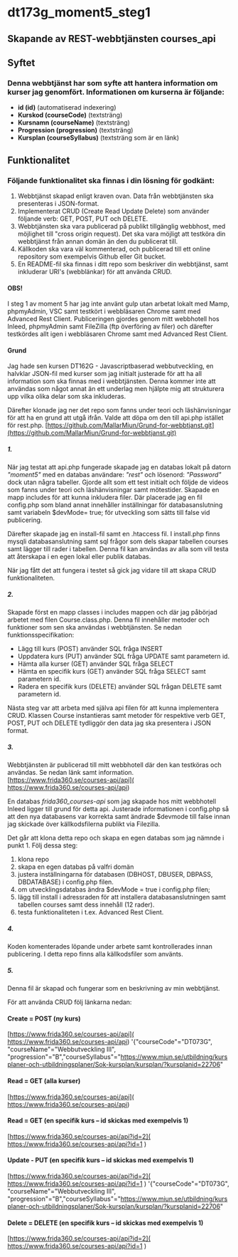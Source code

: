 # dt173g_moment5_steg1 

## Skapande av REST-webbtjänsten courses_api

## Syftet 

### Denna webbtjänst har som syfte att hantera information om kurser jag genomfört. Informationen om kurserna är följande:
* **id (id)** (automatiserad indexering)
* **Kurskod (courseCode)** (textsträng)
* **Kursnamn (courseName)** (textsträng)
* **Progression (progression)** (textsträng)
* **Kursplan (courseSyllabus)** (textsträng som är en länk)

## Funktionalitet

### Följande funktionalitet ska finnas i din lösning för godkänt:

1. Webbtjänst skapad enligt kraven ovan. Data från webbtjänsten ska presenteras i JSON-format.
2. Implementerat CRUD (Create Read Update Delete) som använder följande verb: GET, POST, PUT och DELETE.
3. Webbtjänsten ska vara publicerad på publikt tillgänglig webbhost, med möjlighet till "cross origin request). Det ska vara möjligt att testköra din webbtjänst från annan domän än den du publicerat till.
4. Källkoden ska vara väl kommenterad, och publicerad till ett online repository som exempelvis Github eller Git bucket.
5. En README-fil ska finnas i ditt repo som beskriver din webbtjänst, samt inkluderar URI's (webblänkar) för att använda CRUD.

#### OBS!
I steg 1 av moment 5 har jag inte använt gulp utan arbetat lokalt med Mamp, phpmyAdmin, VSC samt testkört i webbläsaren Chrome samt med Advanced Rest Client. Publiceringen gjordes genom mitt webbhotell hos Inleed, phpmyAdmin samt FileZilla (ftp överföring av filer) och därefter testkördes allt igen i webbläsaren Chrome samt med Advanced Rest Client.

#### Grund
Jag hade sen kursen DT162G - Javascriptbaserad webbutveckling, en halvklar JSON-fil med kurser som jag initialt justerade för att ha all information som ska finnas med i webbtjänsten. Denna kommer inte att användas som något annat än ett underlag men hjälpte mig att strukturera upp vilka olika delar som ska inkluderas. 

Därefter klonade jag ner det repo som fanns under teori och läshänvisningar för att ha en grund att utgå ifrån. Valde att döpa om den till api.php istället för rest.php.
[https://github.com/MallarMiun/Grund-for-webbtjanst.git](https://github.com/MallarMiun/Grund-for-webbtjanst.git) 


##### 1.
När jag testat att api.php fungerade skapade jag en databas lokalt på datorn _"moment5"_ med en databas användare: _"rest"_ och lösenord: _"Password"_ dock utan några tabeller. 
Gjorde allt som ett test initialt och följde de videos som fanns under teori och läshänvisningar samt mötestider. Skapade en mapp includes för att kunna inkludera filer. Där placerade jag en fil config.php som bland annat innehåller inställningar för databasanslutning samt variabeln $devMode= true; för utveckling som sätts till false vid publicering. 

Därefter skapade jag en install-fil samt en .htaccess fil. I install.php finns mysqli databasanslutning samt sql frågor som dels skapar tabellen courses samt lägger till rader i tabellen. Denna fil kan användas av alla som vill testa att återskapa i en egen lokal eller publik databas. 

När jag fått det att fungera i testet så gick jag vidare till att skapa CRUD funktionaliteten. 

##### 2.
Skapade först en mapp classes i includes mappen och där jag påbörjad arbetet med filen Course.class.php. Denna fil innehåller metoder och funktioner som sen ska användas i webbtjänsten. Se nedan funktionsspecifikation: 

* Lägg till kurs (POST) använder SQL fråga INSERT 
* Uppdatera kurs (PUT) använder SQL fråga UPDATE samt parametern id.
* Hämta alla kurser (GET) använder SQL fråga SELECT 
* Hämta en specifik kurs (GET) använder SQL fråga SELECT samt parametern id. 
* Radera en specifik kurs (DELETE) använder SQL frågan DELETE samt parametern id. 

Nästa steg var att arbeta med själva api filen för att kunna implementera CRUD. 
Klassen Course instantieras samt metoder för respektive verb GET, POST, PUT och DELETE tydliggör den data jag ska presentera i JSON format.

 ##### 3.
Webbtjänsten är publicerad till mitt webbhotell där den kan testköras och användas. Se nedan länk samt information.
[https://www.frida360.se/courses-api/api]( https://www.frida360.se/courses-api/api)

En databas _frida360_courses-api_ som jag skapade hos mitt webbhotell Inleed ligger till grund för detta api. 
Justerade informationen i config.php så att den nya databasens var korrekta samt ändrade $devmode till false innan jag skickade över källkodsfilerna publikt via Filezilla. 

Det går att klona detta repo och skapa en egen databas som jag nämnde i punkt 1. 
Följ dessa steg: 

1. klona repo
2. skapa en egen databas på valfri domän
3. justera inställningarna för databasen (DBHOST, DBUSER, DBPASS, DBDATABASE) i config.php filen. 
4. om utvecklingsdatabas ändra $devMode = true i config.php filen;
5. lägg till install i adressraden för att installera databasanslutningen samt tabellen courses samt dess innehåll (12 rader).
6. testa funktionaliteten i t.ex. Advanced Rest Client. 

##### 4.
Koden komenterades löpande under arbete samt kontrollerades innan publicering. I detta repo finns alla källkodsfiler som använts. 

##### 5.
Denna fil är skapad och fungerar som en beskrivning av min webbtjänst. 

För att använda CRUD följ länkarna nedan:

#### Create = POST (ny kurs)
[https://www.frida360.se/courses-api/api]( https://www.frida360.se/courses-api/api)
'{"courseCode"="DT073G", "courseName"="Webbutveckling III", "progression"="B","courseSyllabus"="https://www.miun.se/utbildning/kursplaner-och-utbildningsplaner/Sok-kursplan/kursplan/?kursplanid=22706"
#### Read = GET (alla kurser)
[https://www.frida360.se/courses-api/api]( https://www.frida360.se/courses-api/api)

#### Read = GET (en specifik kurs – id skickas med exempelvis 1)
[https://www.frida360.se/courses-api/api?id=2]( https://www.frida360.se/courses-api/api?id=1 ) 

#### Update - PUT (en specifik kurs – id skickas med exempelvis 1)
[https://www.frida360.se/courses-api/api?id=2]( https://www.frida360.se/courses-api/api?id=1 ) 
'{"courseCode"="DT073G", "courseName"="Webbutveckling III", "progression"="B","courseSyllabus"="https://www.miun.se/utbildning/kursplaner-och-utbildningsplaner/Sok-kursplan/kursplan/?kursplanid=22706"

#### Delete = DELETE (en specifik kurs – id skickas med exempelvis 1)
[https://www.frida360.se/courses-api/api?id=2]( https://www.frida360.se/courses-api/api?id=1 ) 
 





